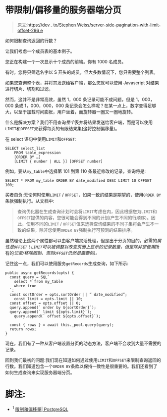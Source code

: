# 带限制/偏移量的服务器端分页

> 原文:[https://dev . to/Stephen Weiss/server-side-pagination-with-limit-offset-296 e](https://dev.to/stephencweiss/server-side-pagination-with-limit-offset-296e)

如何限制查询返回的行数？

让我们考虑一个成员表的基本例子。

您正在构建一个一次显示十个成员的前端。你有 1000 名成员。

有时，您将只筛选名字以 S 开头的成员，但大多数情况下，您只需要整个列表。

如果您查询整个表，并将其发送给客户端，那么您就可以使用 Javascript 对结果进行切片、切割和过滤。

然而，这并不是非常高效，虽然 1，000 条记录可能不成问题，但是 1，000，000 条或 1，000，000，000 条记录会怎么样呢？在某一点上，数字变得足够大，以至于加载时间膨胀，用户坐着，而旋转器一圈又一圈地旋转。

什么是解决方案？我们不用查询*整个*表并将结果发送给客户端，而是可以使用`LIMIT`和`OFFSET`来获得每页的有限结果集(这将控制偏移量)。

在 select 语句中使用`LIMIT`和`OFFSET`:

```
SELECT select_list
    FROM table_expression
    [ORDER BY …]
    [LIMIT { number | ALL }] [OFFSET number] 
```

例如，要从`my_table`中选择第 101 到第 110 条最近修改的记录，查询将是:

```
SELECT * FROM my_table ORDER BY date_modified DESC LIMIT 10 OFFSET 100; 
```

买者自负:无论何时使用`LIMIT` / `OFFSET`，如果一致的结果是期望的，使用`ORDER BY`条款强制执行。从文档中:

> 查询优化器在生成查询计划时会将`LIMIT`考虑在内，因此根据您为`LIMIT`和`OFFSET`提供的内容，您很可能会得到不同的计划(产生不同的行顺序)。因此，使用不同的`LIMIT` / `OFFSET`值来选择查询结果的不同子集将会产生不一致的结果，除非您使用`ORDER BY`强制执行可预测的结果排序。

虽然理论上这两个属性都可以由客户端灵活处理，但是出于分页的目的，必需的*属性是`OFFSET` ( `LIMIT`可以被调整以改变页面上显示的记录数量，但是除非您使用*所有的*记录/移除限制，否则`OFFSET`仍然是需要的)。*

记住这一点，我们可以使用服务`getRecords`生成查询，如下所示:

```
public async getRecords(opts) {
  const query = SQL`
    select * from my_table
    where true
  `;
  const sortOrder = opts.sortOrder || “ date_modified”;
    const limit = opts.limit || 10;
  const offset = opts.offset || 0;
  query.append(` order by ${sortOrder}`);
  query.append(` limit ${opts.limit}`);
    query.append(` offset ${opts.offset}`);

  const { rows } = await this._pool.query(query);
  return rows;
} 
```

现在，我们有了一种从客户端设置分页的动态方法，客户端不会收到大量不需要的记录。

回到我们最初的问题:我们现在知道如何通过使用`LIMIT`和`OFFSET`来限制查询返回的行数。我们知道包含一个`ORDER BY`条款以保持一致性是很重要的。我们还看到了如何生成查询来实现服务器端分页。

# [](#footnotes)脚注:

*   <sup>1</sup> [限制和偏移量| PostgreSQL](https://www.postgresql.org/docs/current/queries-limit.html)